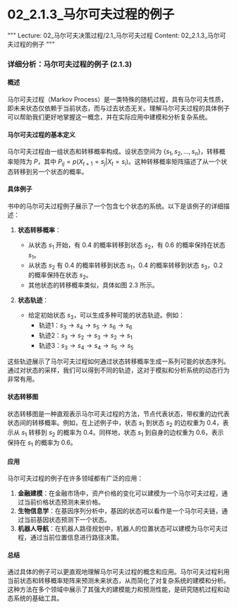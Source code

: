 # 02_2.1.3_马尔可夫过程的例子

"""
Lecture: 02_马尔可夫决策过程/2.1_马尔可夫过程
Content: 02_2.1.3_马尔可夫过程的例子
"""

### 详细分析：马尔可夫过程的例子 (2.1.3)

#### 概述
马尔可夫过程（Markov Process）是一类特殊的随机过程，具有马尔可夫性质，即未来状态仅依赖于当前状态，而与过去状态无关。理解马尔可夫过程的具体例子可以帮助我们更好地掌握这一概念，并在实际应用中建模和分析复杂系统。

#### 马尔可夫过程的基本定义
马尔可夫过程由一组状态和转移概率构成。设状态空间为 $\{s_1, s_2, \ldots, s_n\}$，转移概率矩阵为 $P$，其中 $P_{ij} = p(X_{t+1} = s_j | X_t = s_i)$。这种转移概率矩阵描述了从一个状态转移到另一个状态的概率。

#### 具体例子
书中的马尔可夫过程例子展示了一个包含七个状态的系统。以下是该例子的详细描述：

1. **状态转移概率**：
   - 从状态 $s_1$ 开始，有 0.4 的概率转移到状态 $s_2$，有 0.6 的概率保持在状态 $s_1$。
   - 从状态 $s_2$ 有 0.4 的概率转移到状态 $s_1$，0.4 的概率转移到状态 $s_3$，0.2 的概率保持在状态 $s_2$。
   - 其他状态的转移概率类似，具体如图 2.3 所示。

2. **状态轨迹**：
   - 给定初始状态 $s_3$，可以生成多种可能的状态轨迹。例如：
     - 轨迹1：$s_3 \rightarrow s_4 \rightarrow s_5 \rightarrow s_6 \rightarrow s_6$
     - 轨迹2：$s_3 \rightarrow s_2 \rightarrow s_3 \rightarrow s_2 \rightarrow s_1$
     - 轨迹3：$s_3 \rightarrow s_4 \rightarrow s_4 \rightarrow s_5 \rightarrow s_5$

这些轨迹展示了马尔可夫过程如何通过状态转移概率生成一系列可能的状态序列。通过对状态的采样，我们可以得到不同的轨迹，这对于模拟和分析系统的动态行为非常有用。

#### 状态转移图
状态转移图是一种直观表示马尔可夫过程的方法，节点代表状态，带权重的边代表状态间的转移概率。例如，在上述例子中，状态 $s_1$ 到状态 $s_2$ 的边权重为 0.4，表示从 $s_1$ 转移到 $s_2$ 的概率为 0.4。同样地，状态 $s_1$ 到自身的边权重为 0.6，表示保持在 $s_1$ 的概率为 0.6。

#### 应用
马尔可夫过程的例子在许多领域都有广泛的应用：
1. **金融建模**：在金融市场中，资产价格的变化可以建模为一个马尔可夫过程，通过当前价格状态预测未来价格。
2. **生物信息学**：在基因序列分析中，基因的状态可以看作是一个马尔可夫链，通过当前基因状态预测下一个状态。
3. **机器人导航**：在机器人路径规划中，机器人的位置状态可以建模为马尔可夫过程，通过当前位置信息进行路径决策。

#### 总结
通过具体的例子可以更直观地理解马尔可夫过程的概念和应用。马尔可夫过程利用当前状态和转移概率矩阵来预测未来状态，从而简化了对复杂系统的建模和分析。这种方法在多个领域中展示了其强大的建模能力和预测性能，是研究随机过程和动态系统的基础工具。
